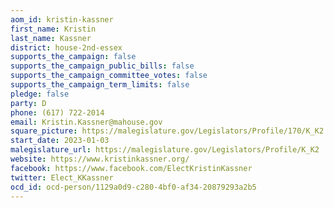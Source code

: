 ```yaml
---
aom_id: kristin-kassner
first_name: Kristin
last_name: Kassner
district: house-2nd-essex
supports_the_campaign: false
supports_the_campaign_public_bills: false
supports_the_campaign_committee_votes: false
supports_the_campaign_term_limits: false
pledge: false
party: D
phone: (617) 722-2014
email: Kristin.Kassner@mahouse.gov
square_picture: https://malegislature.gov/Legislators/Profile/170/K_K2.jpg
start_date: 2023-01-03
malegislature_url: https://malegislature.gov/Legislators/Profile/K_K2
website: https://www.kristinkassner.org/
facebook: https://www.facebook.com/ElectKristinKassner
twitter: Elect_KKassner
ocd_id: ocd-person/1129a0d9-c280-4bf0-af34-20879293a2b5
---
```

